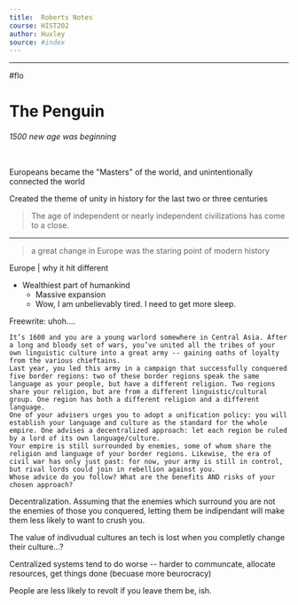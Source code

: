 ```yaml
---
title:  Roberts Notes  
course: HIST202
author: Huxley 
source: #index
---
```


---

#flo 


# The Penguin 
###### 1500 new age was beginning 
```
```


Europeans became the "Masters" of the world, and unintentionally connected the world

Created the theme of unity in history for the last two or three centuries 

> The age of independent or nearly independent civilizations has come to a close. 
---
> a great change in Europe was the staring point of modern history


Europe | why it hit different 
 - Wealthiest part of humankind
	- Massive expansion
	- Wow, I am unbelievably tired. I need to get more sleep.


Freewrite: uhoh....
```
It’s 1600 and you are a young warlord somewhere in Central Asia. After a long and bloody set of wars, you’ve united all the tribes of your own linguistic culture into a great army -- gaining oaths of loyalty from the various chieftains. 
Last year, you led this army in a campaign that successfully conquered five border regions: two of these border regions speak the same language as your people, but have a different religion. Two regions share your religion, but are from a different linguistic/cultural group. One region has both a different religion and a different language.
One of your advisers urges you to adopt a unification policy: you will establish your language and culture as the standard for the whole empire. One advises a decentralized approach: let each region be ruled by a lord of its own language/culture. 
Your empire is still surrounded by enemies, some of whom share the religion and language of your border regions. Likewise, the era of civil war has only just past: for now, your army is still in control, but rival lords could join in rebellion against you.
Whose advice do you follow? What are the benefits AND risks of your chosen approach?
```

Decentralization. Assuming that the enemies which surround you are not the enemies of those you conquered, letting them be indipendant will make them less likely to want to crush you. 

The value of indivudual cultures an tech is lost when you completly change their culture...?


Centralized systems tend to do worse -- harder to communcate, allocate resources, get things done (becuase more beurocracy)

People are less likely to revolt if you leave them be, ish. 






















